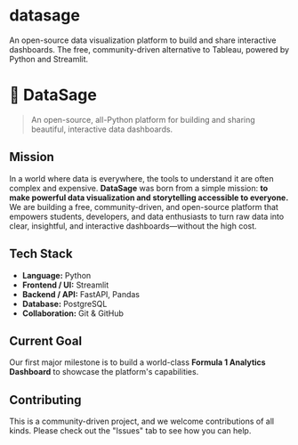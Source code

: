 # datasage
An open-source data visualization platform to build and share interactive dashboards. The free, community-driven alternative to Tableau, powered by Python and Streamlit.

# 🧙 DataSage

> An open-source, all-Python platform for building and sharing beautiful, interactive data dashboards.

## Mission
In a world where data is everywhere, the tools to understand it are often complex and expensive. **DataSage** was born from a simple mission: **to make powerful data visualization and storytelling accessible to everyone.** We are building a free, community-driven, and open-source platform that empowers students, developers, and data enthusiasts to turn raw data into clear, insightful, and interactive dashboards—without the high cost.

## Tech Stack
* **Language:** Python
* **Frontend / UI:** Streamlit
* **Backend / API:** FastAPI, Pandas
* **Database:** PostgreSQL
* **Collaboration:** Git & GitHub

## Current Goal
Our first major milestone is to build a world-class **Formula 1 Analytics Dashboard** to showcase the platform's capabilities.

## Contributing
This is a community-driven project, and we welcome contributions of all kinds. Please check out the "Issues" tab to see how you can help.
